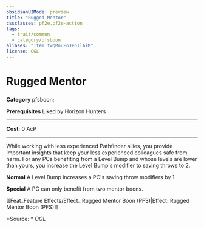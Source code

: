 ```yaml
---
obsidianUIMode: preview
title: "Rugged Mentor"
cssclasses: pf2e,pf2e-action
tags:
  - trait/common
  - category/pfsboon
aliases: "Item.fwqMnuFnJehIlAiM"
license: OGL
---
```

# Rugged Mentor

### 

**Category** pfsboon; 



**Prerequisites** Liked by Horizon Hunters
* * *
**Cost**: 0 AcP

* * *

While working with less experienced Pathfinder allies, you provide important insights that keep your less experienced colleagues safe from harm. For any PCs benefiting from a Level Bump and whose levels are lower than yours, you increase the Level Bump's modifier to saving throws to 2.

**Normal** A Level Bump increases a PC's saving throw modifiers by 1.

**Special** A PC can only benefit from two mentor boons.

[[Feat_Feature Effects/Effect_ Rugged Mentor Boon (PFS)|Effect: Rugged Mentor Boon (PFS)]]

*Source: *
*OGL*